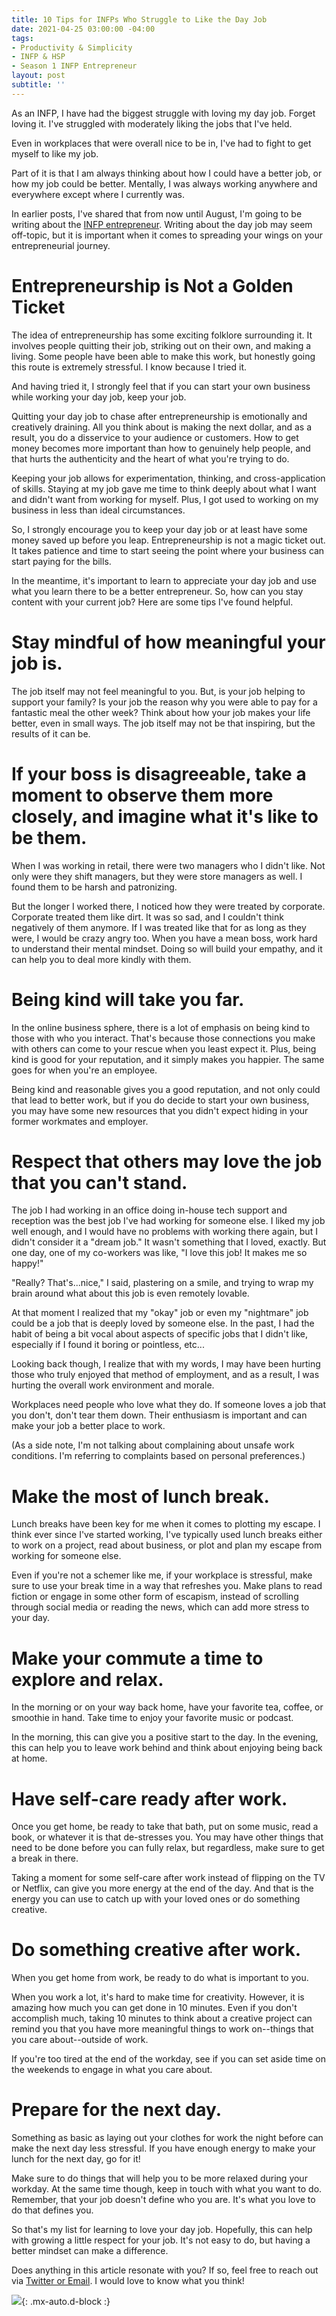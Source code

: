 ```yaml
---
title: 10 Tips for INFPs Who Struggle to Like the Day Job
date: 2021-04-25 03:00:00 -04:00
tags:
- Productivity & Simplicity
- INFP & HSP
- Season 1 INFP Entrepreneur
layout: post
subtitle: ''
---
```


As an INFP, I have had the biggest struggle with loving my day job. Forget loving it. I've struggled with moderately liking the jobs that I've held.

Even in workplaces that were overall nice to be in, I've had to fight to get myself to like my job.

Part of it is that I am always thinking about how I could have a better job, or how my job could be better. Mentally, I was always working anywhere and everywhere except where I currently was.

In earlier posts, I've shared that from now until August, I'm going to be writing about the [INFP entrepreneur](https://arcadiapage.com/tags/#Season%201%20INFP%20Entrepreneur). Writing about the day job may seem off-topic, but it is important when it comes to spreading your wings on your entrepreneurial journey.

# Entrepreneurship is Not a Golden Ticket

The idea of entrepreneurship has some exciting folklore surrounding it. It involves people quitting their job, striking out on their own, and making a living. Some people have been able to make this work, but honestly going this route is extremely stressful. I know because I tried it.

And having tried it, I strongly feel that if you can start your own business while working your day job, keep your job.

Quitting your day job to chase after entrepreneurship is emotionally and creatively draining. All you think about is making the next dollar, and as a result, you do a disservice to your audience or customers. How to get money becomes more important than how to genuinely help people, and that hurts the authenticity and the heart of what you're trying to do.

Keeping your job allows for experimentation, thinking, and cross-application of skills. Staying at my job gave me time to think deeply about what I want and didn't want from working for myself. Plus, I got used to working on my business in less than ideal circumstances.

So, I strongly encourage you to keep your day job or at least have some money saved up before you leap. Entrepreneurship is not a magic ticket out. It takes patience and time to start seeing the point where your business can start paying for the bills.

In the meantime, it's important to learn to appreciate your day job and use what you learn there to be a better entrepreneur. So, how can you stay content with your current job? Here are some tips I've found helpful.

# Stay mindful of how meaningful your job is.

The job itself may not feel meaningful to you. But, is your job helping to support your family? Is your job the reason why you were able to pay for a fantastic meal the other week? Think about how your job makes your life better, even in small ways. The job itself may not be that inspiring, but the results of it can be.

# If your boss is disagreeable, take a moment to observe them more closely, and imagine what it's like to be them.

When I was working in retail, there were two managers who I didn't like. Not only were they shift managers, but they were store managers as well.  I found them to be harsh and patronizing.

But the longer I worked there, I noticed how they were treated by corporate. Corporate treated them like dirt. It was so sad, and I couldn't think negatively of them anymore. If I was treated like that for as long as they were, I would be crazy angry too. When you have a mean boss, work hard to understand their mental mindset. Doing so will build your empathy, and it can help you to deal more kindly with them.

# Being kind will take you far.

In the online business sphere, there is a lot of emphasis on being kind to those with who you interact. That's because those connections you make with others can come to your rescue when you least expect it. Plus, being kind is good for your reputation, and it simply makes you happier. The same goes for when you're an employee.

Being kind and reasonable gives you a good reputation, and not only could that lead to better work, but if you do decide to start your own business, you may have some new resources that you didn't expect hiding in your former workmates and employer.

# Respect that others may love the job that you can't stand.

The job I had working in an office doing in-house tech support and reception was the best job I've had working for someone else. I liked my job well enough, and I would have no problems with working there again, but I didn't consider it a "dream job." It wasn't something that I loved, exactly. But one day, one of my co-workers was like, "I love this job! It makes me so happy!"

"Really? That's...nice," I said, plastering on a smile, and trying to wrap my brain around what about this job is even remotely lovable.

At that moment I realized that my "okay" job or even my "nightmare" job could be a job that is deeply loved by someone else. In the past, I had the habit of being a bit vocal about aspects of specific jobs that I didn't like, especially if I found it boring or pointless, etc...

Looking back though, I realize that with my words, I may have been hurting those who truly enjoyed that method of employment, and as a result, I was hurting the overall work environment and morale.

Workplaces need people who love what they do. If someone loves a job that you don't, don't tear them down. Their enthusiasm is important and can make your job a better place to work.

(As a side note, I'm not talking about complaining about unsafe work conditions. I'm referring to complaints based on personal preferences.)

# Make the most of lunch break.

Lunch breaks have been key for me when it comes to plotting my escape. I think ever since I've started working, I've typically used lunch breaks either to work on a project, read about business, or plot and plan my escape from working for someone else.

Even if you're not a schemer like me, if your workplace is stressful, make sure to use your break time in a way that refreshes you. Make plans to read fiction or engage in some other form of escapism, instead of scrolling through social media or reading the news, which can add more stress to your day.

# Make your commute a time to explore and relax.

In the morning or on your way back home, have your favorite tea, coffee, or smoothie in hand.  Take time to enjoy your favorite music or podcast.

In the morning, this can give you a positive start to the day. In the evening, this can help you to leave work behind and think about enjoying being back at home.

# Have self-care ready after work.

Once you get home, be ready to take that bath, put on some music, read a book, or whatever it is that de-stresses you.  You may have other things that need to be done before you can fully relax, but regardless, make sure to get a break in there.

Taking a moment for some self-care after work instead of flipping on the TV or Netflix, can give you more energy at the end of the day. And that is the energy you can use to catch up with your loved ones or do something creative.

# Do something creative after work.

When you get home from work, be ready to do what is important to you.

When you work a lot, it's hard to make time for creativity. However, it is amazing how much you can get done in 10 minutes. Even if you don't accomplish much, taking 10 minutes to think about a creative project can remind you that you have more meaningful things to work on--things that you care about--outside of work.

If you're too tired at the end of the workday, see if you can set aside time on the weekends to engage in what you care about.

# Prepare for the next day.

Something as basic as laying out your clothes for work the night before can make the next day less stressful. If you have enough energy to make your lunch for the next day, go for it!

Make sure to do things that will help you to be more relaxed during your workday. At the same time though, keep in touch with what you want to do. Remember, that your job doesn't define who you are. It's what you love to do that defines you.

So that's my list for learning to love your day job. Hopefully, this can help with growing a little respect for your job. It's not easy to do, but having a better mindset can make a difference.

Does anything in this article resonate with you? If so, feel free to reach out via [Twitter or Email](https://arcadiapage.com/talk/). I would love to know what you think!

![](/uploads/day-job-struggle.png){: .mx-auto.d-block :}
